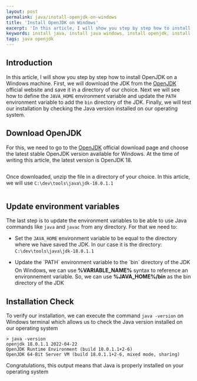 ```yaml
---
layout: post
permalink: java/install-openjdk-on-windows
title: 'Install OpenJDK on Windows'
excerpt: 'In this article, I will show you step by step how to install OpenJDK on a Windows machine'
keywords: install java, install java windows, install openjdk, install openjdk windows
tags: java openjdk
---
```


## Introduction

In this article, I will show you step by step how to install OpenJDK on a Windows machine. First, we will download the JDK from the [OpenJDK](https://jdk.java.net/) official website and save it in a directory of our choice. Next we will see how to define the `JAVA_HOME` environment variable and update the `PATH` environment variable to add the `bin` directory of the JDK. Finally, we will test our installation by checking the Java version installed on our operating system.

## Download OpenJDK

For this, we need to go to the [OpenJDK](https://jdk.java.net/) official download page and choose the latest stable OpenJDK version available for Windows. At the time of writing this article, the latest version is OpenJDK 18.

<img data-gifffer="/assets/install-openjdk-on-windows/download-openjdk.gif" />

Once downloaded, unzip the file in a directory of your choice. In this article, we will use `C:\dev\tools\java\jdk-18.0.1.1`

<img data-gifffer="/assets/install-openjdk-on-windows/enregistrer-openjdk.gif" />

## Update environment variables

The last step is to update the environment variables to be able to use Java commands like `java` and `javac` from any directory. For that we need to:

- Set the `JAVA_HOME` environment variable to be equal to the directory where we have saved the JDK. In our case it is the directory: `C:\dev\tools\java\jdk-18.0.1.1`
  <img data-gifffer="/assets/install-openjdk-on-windows/java-home-variable.gif" />

- <p style="margin-bottom: 0.3rem">Update the `PATH` environment variable to the `bin` directory of the JDK</p>
  <div class="info">On Windows, we can use <b>%VARIABLE_NAME%</b> syntax to reference an environnement variable. So, we can use <b>%JAVA_HOME%/bin</b> as the bin directory of the JDK</div>
  <img data-gifffer="/assets/install-openjdk-on-windows/path-variable.gif" />

## Installation Check

To verify our installation, we can execute the command `java -version` on Windows terminal which allows us to check the Java version installed on our operating system

```shell
> java -version
openjdk 18.0.1.1 2022-04-22
OpenJDK Runtime Environment (build 18.0.1.1+2-6)
OpenJDK 64-Bit Server VM (build 18.0.1.1+2-6, mixed mode, sharing)
```

Congratulations, this output means that Java is properly installed on your operating system
